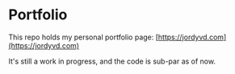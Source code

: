# Portfolio

This repo holds my personal portfolio page: [https://jordyvd.com](https://jordyvd.com)

It's still a work in progress, and the code is sub-par as of now.
